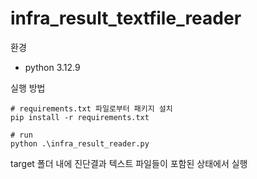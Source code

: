 # infra_result_textfile_reader
환경
- python 3.12.9

실행 방법

```
# requirements.txt 파일로부터 패키지 설치
pip install -r requirements.txt

# run
python .\infra_result_reader.py  
```

target 폴더 내에 진단결과 텍스트 파일들이 포함된 상태에서 실행
